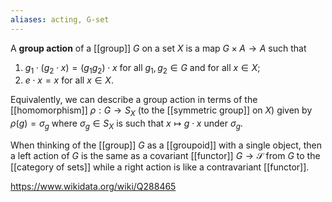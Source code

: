 ```yaml
---
aliases: acting, G-set
---
```

A **group action** of a [[group]] $G$ on a set $X$ is a map $G\times A\to A$ such that 
1. $g_1\cdot(g_2\cdot x)= (g_1g_2)\cdot x$ for all $g_1,g_2\in G$ and for all $x\in X$;
2. $e\cdot x = x$ for all $x\in X$.

Equivalently, we can describe a group action in terms of the [[homomorphism]] $\rho:G\to S_X$ (to the [[symmetric group]] on $X$) given by $\rho(g) = \sigma_g$ where $\sigma_g \in S_X$ is such that $x\mapsto g\cdot x$ under $\sigma_g$. 

When thinking of the [[group]] $G$ as a [[groupoid]] with a single object, then a left action of $G$ is the same as a covariant [[functor]] $G\to \mathcal S$ from $G$ to the [[category of sets]] while a right action is like a contravariant [[functor]]. 

https://www.wikidata.org/wiki/Q288465